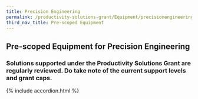 ```yaml
---
title: Precision Engineering
permalink: /productivity-solutions-grant/Equipment/precisionengineering/
third_nav_title: Pre-scoped Equipment
---
```


## Pre-scoped Equipment for Precision Engineering

### Solutions supported under the Productivity Solutions Grant are regularly reviewed. Do take note of the current support levels and grant caps.

{% include accordion.html %}

